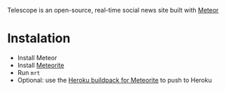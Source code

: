 Telescope is an open-source, real-time social news site built with [Meteor](http://meteor.com)

# Instalation
- Install Meteor
- Install [Meteorite](https://github.com/oortcloud/meteorite/)
- Run `mrt`
- Optional: use the [Heroku buildpack for Meteorite](https://github.com/oortcloud/heroku-buildpack-meteorite) to push to Heroku